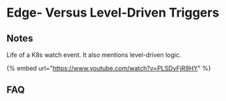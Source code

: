 # Edge- Versus Level-Driven Triggers

## Notes

Life of a K8s watch event. It also mentions level-driven logic.

{% embed url="https://www.youtube.com/watch?v=PLSDvFjR9HY" %}

## FAQ

